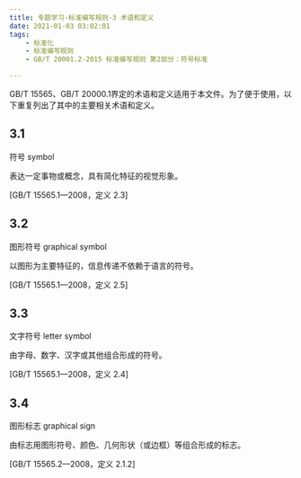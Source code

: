 ```yaml
---
title: 专题学习-标准编写规则-3 术语和定义
date: 2021-01-03 03:02:01
tags: 
	- 标准化
	- 标准编写规则
	- GB/T 20001.2-2015 标准编写规则 第2部分：符号标准

---
```




GB/T 15565、GB/T 20000.1界定的术语和定义适用于本文件。为了便于使用，以下重复列出了其中的主要相关术语和定义。

## 3.1

符号 symbol

表达一定事物或概念，具有简化特征的视觉形象。

[GB/T 15565.1—2008，定义 2.3]

## 3.2

图形符号 graphical symbol

以图形为主要特征的，信息传递不依赖于语言的符号。

[GB/T 15565.1—2008，定义 2.5]

## 3.3

文字符号 letter symbol

由字母、数字、汉字或其他组合形成的符号。

[GB/T 15565.1—2008，定义 2.4]

## 3.4

图形标志 graphical sign

由标志用图形符号、颜色、几何形状（或边框）等组合形成的标志。

[GB/T 15565.2—2008，定义 2.1.2]